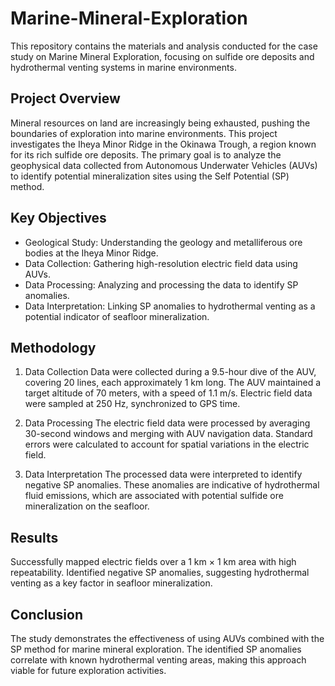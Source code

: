 # Marine-Mineral-Exploration
This repository contains the materials and analysis conducted for the case study on Marine Mineral Exploration, focusing on sulfide ore deposits and hydrothermal venting systems in marine environments.

## Project Overview
Mineral resources on land are increasingly being exhausted, pushing the boundaries of exploration into marine environments. This project investigates the Iheya Minor Ridge in the Okinawa Trough, a region known for its rich sulfide ore deposits. The primary goal is to analyze the geophysical data collected from Autonomous Underwater Vehicles (AUVs) to identify potential mineralization sites using the Self Potential (SP) method.

## Key Objectives
+ Geological Study: Understanding the geology and metalliferous ore bodies at the Iheya Minor Ridge.
+ Data Collection: Gathering high-resolution electric field data using AUVs.
+ Data Processing: Analyzing and processing the data to identify SP anomalies.
+ Data Interpretation: Linking SP anomalies to hydrothermal venting as a potential indicator of seafloor mineralization.

## Methodology
1. Data Collection
Data were collected during a 9.5-hour dive of the AUV, covering 20 lines, each approximately 1 km long. The AUV maintained a target altitude of 70 meters, with a speed of 1.1 m/s. Electric field data were sampled at 250 Hz, synchronized to GPS time.

2. Data Processing
The electric field data were processed by averaging 30-second windows and merging with AUV navigation data. Standard errors were calculated to account for spatial variations in the electric field.

3. Data Interpretation
The processed data were interpreted to identify negative SP anomalies. These anomalies are indicative of hydrothermal fluid emissions, which are associated with potential sulfide ore mineralization on the seafloor.

## Results
Successfully mapped electric fields over a 1 km × 1 km area with high repeatability.
Identified negative SP anomalies, suggesting hydrothermal venting as a key factor in seafloor mineralization.

## Conclusion
The study demonstrates the effectiveness of using AUVs combined with the SP method for marine mineral exploration. The identified SP anomalies correlate with known hydrothermal venting areas, making this approach viable for future exploration activities.
